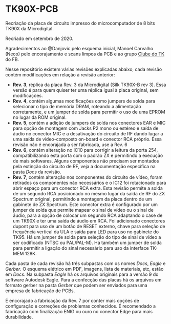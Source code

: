 # TK90X-PCB

Recriação da placa de circuito impresso do microcomputador de 8 bits TK90X da Microdigital.

Recriado em setembro de 2020.

Agradecimentos ao @Danjovic pelo esquema inicial, Manoel Carvalho (Neco) pelo encorajamento e scans limpos da PCB e ao grupo [Clube do TK](https://www.facebook.com/groups/clubedotk) do FB.

Nesse repositório existem várias revisões explicadas abaixo, cada revisão contém modificações em relação à revisão anterior:

- **Rev. 3**, réplica da placa Rev. 3 da Microdigital (Silk TK90X-B rev 3). Essa versão é para quem quiser ter uma réplica igual à placa original, sem modificações.
- **Rev. 4**, contém algumas modificações como jumpers de solda para selecionar o tipo de memória DRAM, roteando a alimentação corretamente, e um jumper de solda para permitir o uso de uma EPROM no lugar da ROM original.
- **Rev. 5**, contém a adição de jumpers de solda nos conectores EAR e MIC para opção de montagem com Jacks P2 mono ou estéreo e saída de áudio no conector MIC e a desativação do circuito de RF dando lugar a uma saída de vídeo-composto on-board e conector RCA próprio. Essa revisão não é encorajada a ser fabricada, use a Rev. 6
- **Rev. 6**, contém alteração no IC10 para corrigir a leitura da porta 254, compatibilizando esta porta com o padrão ZX e permitindo a execução de mais softwares. Alguns componentes não precisam ser montados pela extinção do circuito de RF, veja a documentação específica na pasta *Docs* da revisão.
- **Rev. 7**, contém alteração nos componentes do circuito de vídeo, foram retirados os componentes não necessários e o IC12 foi rotacionado para abrir espaço para um conector RCA extra. Esta revisão permite a solda de um segundo RCA posicionado no mesmo lugar da saída de RF do ZX Spectrum original, permitindo a montagem da placa dentro de um gabinete de ZX Spectrum. Este conector extra é configurado por um jumper de solda que permite mapear o sinal de vídeo ou o sinal de áudio, para a opção de colocar um segundo RCA adaptando o case de um TK90X e ter uma saída de áudio em RCA. Foi adicionado conectores dupont para uso de um botão de RESET externo, chave para seleção de frequência vertical da ULA e saída para LED para uso no gabinete do TK95. Há um jumper de solda para seleção do tipo de sinal de vídeo a ser codificado (NTSC ou PAL/PAL-M). Há também um jumper de solda para permitir a ligação do sinal necessário para uso da interface TK-MEM 128K.

Cada pasta de cada revisão há três subpastas com os nomes *Docs*, *Eagle* e *Gerber*. O esquema elétrico em PDF, imagens, lista de materiais, etc, estão em *Docs*. Na subpasta *Eagle* há os arquivos originais para a versão 9 do software Autodesk Eagle. Para a confecção das placas há os arquivos em formato gerber na pasta *Gerber* que podem ser enviados para uma empresa de fabricação de PCBs.

É encorajado a fabricação da Rev. 7 por conter mais opções de configuração e correções de problemas conhecidos. É recomendado a fabricação com finalização ENIG ou ouro no conector Edge para mais durabilidade.

